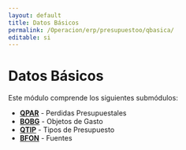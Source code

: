 ```yaml
---
layout: default
title: Datos Básicos
permalink: /Operacion/erp/presupuestoo/qbasica/
editable: si
---
```


# Datos Básicos  

Este módulo comprende los siguientes submódulos:

* [**QPAR**](http://docs.oasiscom.com/Operacion/erp/presupuestoo/qbasica/qpar) - Perdidas Presupuestales
* [**BOBG**](http://docs.oasiscom.com/Operacion/erp/presupuestoo/qbasica/bobg) - Objetos de Gasto
* [**QTIP**](http://docs.oasiscom.com/Operacion/erp/presupuestoo/qbasica/qtip) - Tipos de Presupuesto 
* [**BFON**](http://docs.oasiscom.com/Operacion/erp/presupuestoo/qbasica/bfon) - Fuentes